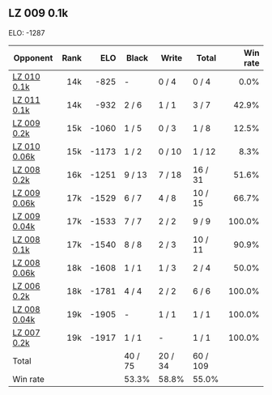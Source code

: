## LZ 009 0.1k ##

ELO: -1287

Opponent | Rank | ELO | Black | Write | Total | Win rate
---------|-----:|----:|-------|-------|-------|-------:
[LZ 010 0.1k](LZ%20010%200.1k.md) | 14k | -825 | - | 0 / 4 | 0 / 4 | 0.0%
[LZ 011 0.1k](LZ%20011%200.1k.md) | 14k | -932 | 2 / 6 | 1 / 1 | 3 / 7 | 42.9%
[LZ 009 0.2k](LZ%20009%200.2k.md) | 15k | -1060 | 1 / 5 | 0 / 3 | 1 / 8 | 12.5%
[LZ 010 0.06k](LZ%20010%200.06k.md) | 15k | -1173 | 1 / 2 | 0 / 10 | 1 / 12 | 8.3%
[LZ 008 0.2k](LZ%20008%200.2k.md) | 16k | -1251 | 9 / 13 | 7 / 18 | 16 / 31 | 51.6%
[LZ 009 0.06k](LZ%20009%200.06k.md) | 17k | -1529 | 6 / 7 | 4 / 8 | 10 / 15 | 66.7%
[LZ 009 0.04k](LZ%20009%200.04k.md) | 17k | -1533 | 7 / 7 | 2 / 2 | 9 / 9 | 100.0%
[LZ 008 0.1k](LZ%20008%200.1k.md) | 17k | -1540 | 8 / 8 | 2 / 3 | 10 / 11 | 90.9%
[LZ 008 0.06k](LZ%20008%200.06k.md) | 18k | -1608 | 1 / 1 | 1 / 3 | 2 / 4 | 50.0%
[LZ 006 0.2k](LZ%20006%200.2k.md) | 18k | -1781 | 4 / 4 | 2 / 2 | 6 / 6 | 100.0%
[LZ 008 0.04k](LZ%20008%200.04k.md) | 19k | -1905 | - | 1 / 1 | 1 / 1 | 100.0%
[LZ 007 0.2k](LZ%20007%200.2k.md) | 19k | -1917 | 1 / 1 | - | 1 / 1 | 100.0%
Total | | | 40 / 75 | 20 / 34 | 60 / 109 | 
Win rate| | | 53.3% | 58.8% | 55.0% | 
